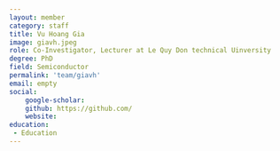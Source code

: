 ```yaml
---
layout: member
category: staff
title: Vu Hoang Gia
image: giavh.jpeg
role: Co-Investigator, Lecturer at Le Quy Don technical Uinversity
degree: PhD
field: Semiconductor
permalink: 'team/giavh'
email: empty
social:
    google-scholar: 
    github: https://github.com/
    website: 
education:
 - Education
---
```

